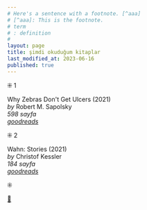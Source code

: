 ```yaml
---
# Here's a sentence with a footnote. [^aaa]
# [^aaa]: This is the footnote.
# term
# : definition
# 
layout: page  
title: şimdi okuduğum kitaplar  
last_modified_at: 2023-06-16
published: true  
---
```


⁜ 1  
   
Why Zebras Don't Get Ulcers (2021)  
<i> by </i> Robert M. Sapolsky  
_598 sayfa_  
_[goodreads](https://www.goodreads.com/book/show/327.Why_Zebras_Don_t_Get_Ulcers)_  

⁜ 2   

Wahn: Stories (2021)  
<i> by </i> Christof Kessler  
_184 sayfa_  
_[goodreads](https://www.goodreads.com/book/show/27208918-y-z-olmayan-adam)_  

⁜  


[🍃](https://www.nonfictionbooks.xyz/now.html "şimdi okuduğum kitaplar")  





